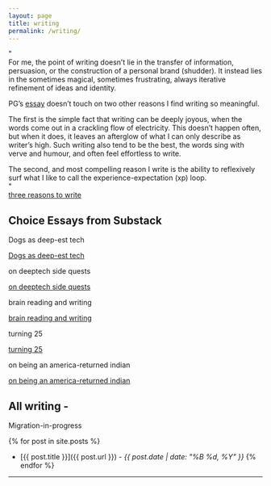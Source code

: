 ```yaml
---
layout: page
title: writing
permalink: /writing/
---
```


"
<br>
For me, the point of writing doesn’t lie in the transfer of information, persuasion, or the construction of a personal brand (shudder). It instead lies in the sometimes magical, sometimes frustrating, always iterative refinement of ideas and identity.

PG’s [essay](https://www.paulgraham.com/words.html) doesn’t touch on two other reasons I find writing so meaningful.

The first is the simple fact that writing can be deeply joyous, when the words come out in a crackling flow of electricity. This doesn’t happen often, but when it does, it leaves an afterglow of what I can only describe as writer’s high. Such writing also tend to be the best, the words sing with verve and humour, and often feel effortless to write.

The second, and most compelling reason I write is the ability to reflexively surf what I like to call the experience-expectation (xp) loop.
<br>
"
<br>
[three reasons to write](https://www.tumbles.run/p/three-reasons-to-write)

## Choice Essays from Substack

<div class="substack-post-embed"><p lang="en">Dogs as deep-est tech</p><a data-post-link href="https://dognosis.substack.com/p/dogs-as-deep-est-tech">Dogs as deep-est tech</a></div><script async src="https://substack.com/embedjs/embed.js" charset="utf-8"></script>

<div class="substack-post-embed"><p lang="en">on deeptech side quests</p><a data-post-link href="https://www.tumbles.run/p/on-deeptech-side-quests">on deeptech side quests</a></div><script async src="https://substack.com/embedjs/embed.js" charset="utf-8"></script>

<div class="substack-post-embed"><p lang="en">brain reading and writing</p><a data-post-link href="https://www.tumbles.run/p/brain-reading-and-writing">brain reading and writing</a></div><script async src="https://substack.com/embedjs/embed.js" charset="utf-8"></script>

<div class="substack-post-embed"><p lang="en">turning 25</p><a data-post-link href="https://www.tumbles.run/p/turning-25">turning 25</a></div><script async src="https://substack.com/embedjs/embed.js" charset="utf-8"></script>

<div class="substack-post-embed"><p lang="en">on being an america-returned indian</p><a data-post-link href="https://www.tumbles.run/p/on-being-an-america-returned-indian">on being an america-returned indian</a></div><script async src="https://substack.com/embedjs/embed.js" charset="utf-8"></script>

## All writing -

Migration-in-progress

{% for post in site.posts %}
- [{{ post.title }}]({{ post.url }}) - *{{ post.date | date: "%B %d, %Y" }}*
{% endfor %}

---
